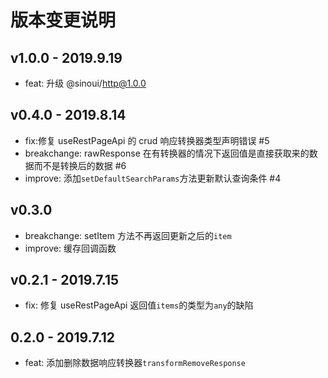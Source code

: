 # 版本变更说明

## v1.0.0 - 2019.9.19

- feat: 升级 @sinoui/http@1.0.0

## v0.4.0 - 2019.8.14

- fix:修复 useRestPageApi 的 crud 响应转换器类型声明错误 #5
- breakchange: rawResponse 在有转换器的情况下返回值是直接获取来的数据而不是转换后的数据 #6
- improve: 添加`setDefaultSearchParams`方法更新默认查询条件 #4

## v0.3.0

- breakchange: setItem 方法不再返回更新之后的`item`
- improve: 缓存回调函数

## v0.2.1 - 2019.7.15

- fix: 修复 useRestPageApi 返回值`items`的类型为`any`的缺陷

## 0.2.0 - 2019.7.12

- feat: 添加删除数据响应转换器`transformRemoveResponse`
